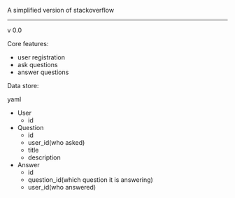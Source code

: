 A simplified version of stackoverflow

---

v 0.0

Core features:

- user registration
- ask questions
- answer questions

Data store:

yaml

- User
  - id
- Question
  - id
  - user_id(who asked)
  - title
  - description
- Answer
  - id
  - question_id(which question it is answering)
  - user_id(who answered)
